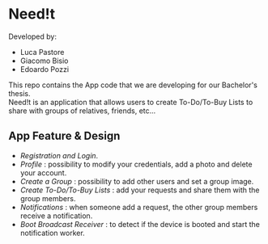 # Need!t

Developed by:
* Luca Pastore
* Giacomo Bisio
* Edoardo Pozzi

This repo contains the App code that we are developing for our Bachelor's thesis. </br>
Need!t is an application that allows users to create To-Do/To-Buy Lists to share with groups of relatives, friends, etc...

## App Feature & Design

* *Registration and Login*.
* *Profile* : possibility to modify your credentials, add a photo and delete your account.
* *Create a Group* : possibility to add other users and set a group image.
* *Create To-Do/To-Buy Lists* : add your requests and share them with the group members.
* *Notifications* : when someone add a request, the other group members receive a notification.
* *Boot Broadcast Receiver* : to detect if the device is booted and start the notification worker.
